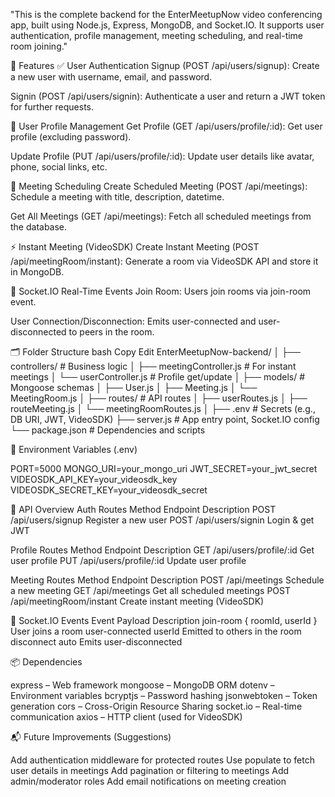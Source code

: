 <!-- MeetupNow Backend -->

"This is the complete backend for the EnterMeetupNow video conferencing app, built using Node.js, Express, MongoDB, and Socket.IO. It supports user authentication, profile management, meeting scheduling, and real-time room joining."

🚀 Features
✅ User Authentication
Signup (POST /api/users/signup): Create a new user with username, email, and password.

Signin (POST /api/users/signin): Authenticate a user and return a JWT token for further requests.

👤 User Profile Management
Get Profile (GET /api/users/profile/:id): Get user profile (excluding password).

Update Profile (PUT /api/users/profile/:id): Update user details like avatar, phone, social links, etc.

📅 Meeting Scheduling
Create Scheduled Meeting (POST /api/meetings): Schedule a meeting with title, description, datetime.

Get All Meetings (GET /api/meetings): Fetch all scheduled meetings from the database.

⚡ Instant Meeting (VideoSDK)
Create Instant Meeting (POST /api/meetingRoom/instant): Generate a room via VideoSDK API and store it in MongoDB.

🧠 Socket.IO Real-Time Events
Join Room: Users join rooms via join-room event.

User Connection/Disconnection: Emits user-connected and user-disconnected to peers in the room.

🗂 Folder Structure
bash
Copy
Edit
EnterMeetupNow-backend/
│
├── controllers/               # Business logic
│   ├── meetingController.js   # For instant meetings
│   └── userController.js      # Profile get/update
│
├── models/                    # Mongoose schemas
│   ├── User.js
│   ├── Meeting.js
│   └── MeetingRoom.js
│
├── routes/                    # API routes
│   ├── userRoutes.js
│   ├── routeMeeting.js
│   └── meetingRoomRoutes.js
│
├── .env                       # Secrets (e.g., DB URI, JWT, VideoSDK)
├── server.js                  # App entry point, Socket.IO config
└── package.json               # Dependencies and scripts

🔐 Environment Variables (.env)

PORT=5000
MONGO_URI=your_mongo_uri
JWT_SECRET=your_jwt_secret
VIDEOSDK_API_KEY=your_videosdk_key
VIDEOSDK_SECRET_KEY=your_videosdk_secret

🔌 API Overview
Auth Routes
Method	Endpoint	Description
POST	/api/users/signup	Register a new user
POST	/api/users/signin	Login & get JWT

Profile Routes
Method	Endpoint	Description
GET	/api/users/profile/:id	Get user profile
PUT	/api/users/profile/:id	Update user profile

Meeting Routes
Method	Endpoint	Description
POST	/api/meetings	Schedule a new meeting
GET	/api/meetings	Get all scheduled meetings
POST	/api/meetingRoom/instant	Create instant meeting (VideoSDK)

🧠 Socket.IO Events
Event	Payload	Description
join-room	{ roomId, userId }	User joins a room
user-connected	userId	Emitted to others in the room
disconnect	auto	Emits user-disconnected

📦 Dependencies

express – Web framework
mongoose – MongoDB ORM
dotenv – Environment variables
bcryptjs – Password hashing
jsonwebtoken – Token generation
cors – Cross-Origin Resource Sharing
socket.io – Real-time communication
axios – HTTP client (used for VideoSDK)

📬 Future Improvements (Suggestions)

Add authentication middleware for protected routes
Use populate to fetch user details in meetings
Add pagination or filtering to meetings
Add admin/moderator roles
Add email notifications on meeting creation